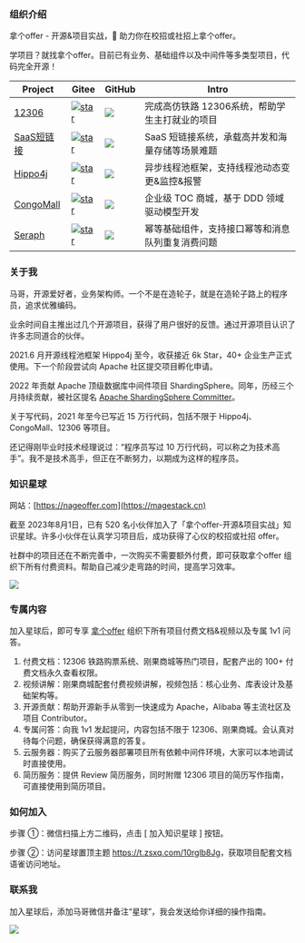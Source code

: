 ### 组织介绍


拿个offer - 开源&项目实战，🚀 助力你在校招或社招上拿个offer。

学项目？就找拿个offer。目前已有业务、基础组件以及中间件等多类型项目，代码完全开源！

| Project                                             | Gitee                                                        | GitHub                                                       | Intro                                            |
| --------------------------------------------------- | ------------------------------------------------------------ | ------------------------------------------------------------ | ------------------------------------------------ |
| [12306](https://gitee.com/nageoffer/12306)          | [![star](https://gitee.com/nageoffer/12306/badge/star.svg?theme=white)](https://gitee.com/nageoffer/12306/stargazers) | [![](https://img.shields.io/github/stars/nageoffer/12306?color=green&style=social)](https://github.com/nageoffer/12306) | 完成高仿铁路 12306系统，帮助学生主打就业的项目   |
| [SaaS短链接](https://gitee.com/nageoffer/shortlink) | [![star](https://gitee.com/nageoffer/shortlink/badge/star.svg?theme=white)](https://gitee.com/nageoffer/shortlink/stargazers) | [![](https://img.shields.io/github/stars/nageoffer/shortlink?color=green&style=social)](https://github.com/nageoffer/shortlink) | SaaS 短链接系统，承载高并发和海量存储等场景难题  |
| [Hippo4j](https://github.com/opengoofy/hippo4j)     | [![star](https://gitee.com/opengoofy/hippo4j/badge/star.svg?theme=white)](https://gitee.com/opengoofy/hippo4j/stargazers) | [![](https://img.shields.io/github/stars/opengoofy/hippo4j?color=green&style=social)](https://github.com/opengoofy/hippo4j) | 异步线程池框架，支持线程池动态变更&监控&报警     |
| [CongoMall](https://gitee.com/nageoffer/congomall)  | [![star](https://gitee.com/nageoffer/congomall/badge/star.svg?theme=white)](https://gitee.com/nageoffer/congomall/stargazers) | [![](https://img.shields.io/github/stars/nageoffer/congomall?color=green&style=social)](https://github.com/nageoffer/congomall) | 企业级 TOC 商城，基于 DDD 领域驱动模型开发       |
| [Seraph](https://gitee.com/nageoffer/seraph)        | [![star](https://gitee.com/nageoffer/seraph/badge/star.svg?theme=white)](https://gitee.com/nageoffer/seraph/stargazers) | [![](https://img.shields.io/github/stars/nageoffer/seraph?color=green&style=social)](https://github.com/nageoffer/seraph) | 幂等基础组件，支持接口幂等和消息队列重复消费问题 |

### 关于我

马哥，开源爱好者，业务架构师。一个不是在造轮子，就是在造轮子路上的程序员，追求优雅编码。

业余时间自主推出过几个开源项目，获得了用户很好的反馈。通过开源项目认识了许多志同道合的伙伴。

2021.6 月开源线程池框架 Hippo4j 至今，收获接近 6k Star，40+ 企业生产正式使用。下一个阶段尝试向 Apache 社区提交项目孵化申请。

2022 年贡献 Apache 顶级数据库中间件项目 ShardingSphere。同年，历经三个月持续贡献，被社区提名 [Apache ShardingSphere Committer](https://github.com/apache/shardingsphere/commits?author=magestacks&before=853c5e9e583c51495b15418a969bd4502b091f76+35)。

关于写代码，2021 年至今已写近 15 万行代码，包括不限于 Hippo4j、CongoMall、12306 等项目。

还记得刚毕业时技术经理说过：“程序员写过 10 万行代码，可以称之为技术高手”。我不是技术高手，但正在不断努力，以期成为这样的程序员。


### 知识星球

网站：[https://nageoffer.com](https://magestack.cn)

截至 2023年8月1日，已有 520 名小伙伴加入了「拿个offer-开源&项目实战」知识星球。许多小伙伴在认真学习项目后，成功获得了心仪的校招或社招 offer。

社群中的项目还在不断完善中，一次购买不需要额外付费，即可获取拿个offer 组织下所有付费资料。帮助自己减少走弯路的时间，提高学习效率。

![](https://images-machen.oss-cn-beijing.aliyuncs.com/51121244585524T12.JPG)

### 专属内容

加入星球后，即可专享 [拿个offer](https://magestack.cn) 组织下所有项目付费文档&视频以及专属 1v1 问答。

1. 付费文档：12306 铁路购票系统、刚果商城等热门项目，配套产出的 100+ 付费文档永久查看权限。
2. 视频讲解：刚果商城配套付费视频讲解，视频包括：核心业务、库表设计及基础架构等。
3. 开源贡献：帮助开源新手从零到一快速成为 Apache，Alibaba 等主流社区及项目 Contributor。
4. 专属问答：向我 1v1 发起提问，内容包括不限于 12306、刚果商城。会认真对待每个问题，确保获得满意的答复。
5. 云服务器：购买了云服务器部署项目所有依赖中间件环境，大家可以本地调试时直接使用。
6. 简历服务：提供 Review 简历服务，同时附赠 12306 项目的简历写作指南，可直接使用到简历项目。


### 如何加入

步骤 ①：微信扫描上方二维码，点击 [ 加入知识星球 ] 按钮。

步骤 ②：访问星球置顶主题 <a href="https://t.zsxq.com/10Y3YuigM" target="_blank">https://t.zsxq.com/10rglb8Jg</a>，获取项目配套文档语雀访问地址。


### 联系我

加入星球后，添加马哥微信并备注“星球”，我会发送给你详细的操作指南。

![](https://foruda.gitee.com/images/1689065955024368403/12ccb00a_2262493.png)


